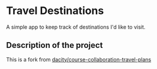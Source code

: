 # Travel Destinations

A simple app to keep track of destinations I'd like to visit.

## Description of the project

This is a fork from [dacity/course-collaboration-travel-plans](https://github.com/udacity/course-collaboration-travel-plans)
